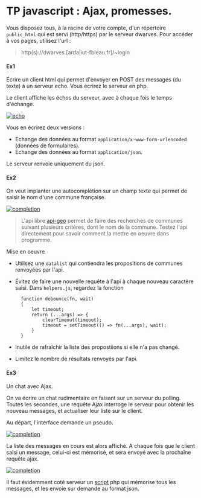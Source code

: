 # TP javascript : Ajax, promesses.

Vous disposez tous, à la racine de votre compte, d'un répertoire `public_html` qui est servi (http/https) par le serveur dwarves. Pour accéder à vos pages, utilisez l'url :

> http(s)://dwarves.[arda|iut-fbleau.fr]/~login

#### Ex1

Écrire un client html qui permet d'envoyer en POST des messages (du texte) à un serveur echo. Vous écrirez le serveur en php.

Le client affiche les échos du serveur, avec à chaque fois le temps d'échange.

[![echo](https://dwarves.iut-fbleau.fr/gitiut/FA2_2021/WIM4/media/branch/master/td_tp/tp3/img/exo1.png?style=centerme)](https://dwarves.iut-fbleau.fr/gitiut/FA2_2021/WIM4/media/branch/master/td_tp/tp3/img/exo1.png?style=centerme)

Vous en écrirez deux versions :

- Echange des données au format `application/x-www-form-urlencoded` (données de formulaires).
- Echange des données au format `application/json`.

Le serveur renvoie uniquement du json.

#### Ex2

On veut implanter une autocomplétion sur un champ texte qui permet de saisir le nom d'une commune française.

[![completion](https://dwarves.iut-fbleau.fr/gitiut/FA2_2021/WIM4/media/branch/master/td_tp/tp3/img/comp.png?style=centerme)](https://dwarves.iut-fbleau.fr/gitiut/FA2_2021/WIM4/media/branch/master/td_tp/tp3/img/comp.png?style=centerme)

> L'api libre [api-geo](https://api.gouv.fr/les-api/api-geo) permet de faire des recherches de communes suivant plusieurs critéres, dont le nom de la commune. Testez l'api directement pour savoir comment la mettre en oeuvre dans programme.

Mise en oeuvre

- Utilisez une `datalist` qui contiendra les propositions de communes renvoyées par l'api.

- Évitez de faire une nouvelle requête à l'api à chaque nouveau caractère saisi. Dans `helpers.js`, regardez la fonction

  ```
    function debounce(fn, wait) 
    {
        let timeout;
        return (...args) => {
            clearTimeout(timeout);
            timeout = setTimeout(() => fn(...args), wait);
        }
    }
  ```

- Inutile de rafraîchir la liste des propostiions si elle n'a pas changé.

- Limitez le nombre de résultats renvoyés par l'api.

#### Ex3

Un chat avec Ajax.

On va écrire un chat rudimentaire en faisant sur un serveur du polling. Toutes les secondes, une requête Ajax interroge le serveur pour obtenir les nouveau messages, et actualiser leur liste sur le client.

Au départ, l'interface demande un pseudo.

[![completion](https://dwarves.iut-fbleau.fr/gitiut/FA2_2021/WIM4/media/branch/master/td_tp/tp3/img/chat1.png?style=centerme)](https://dwarves.iut-fbleau.fr/gitiut/FA2_2021/WIM4/media/branch/master/td_tp/tp3/img/chat1.png?style=centerme)

La liste des messages en cours est alors affiché. A chaque fois que le client saisi un message, celui-ci est mémorisé, et sera envoyé avec la prochaîne requête ajax.

[![completion](https://dwarves.iut-fbleau.fr/gitiut/FA2_2021/WIM4/media/branch/master/td_tp/tp3/img/chat2.png?style=centerme)](https://dwarves.iut-fbleau.fr/gitiut/FA2_2021/WIM4/media/branch/master/td_tp/tp3/img/chat2.png?style=centerme)

Il faut évidemment coté serveur un [script](https://dwarves.iut-fbleau.fr/gitiut/FA2_2021/WIM4/src/branch/master/td_tp/tp3/ex3/php/chat.php) php qui mémorise tous les messages, et les envoie sur demande au format json.